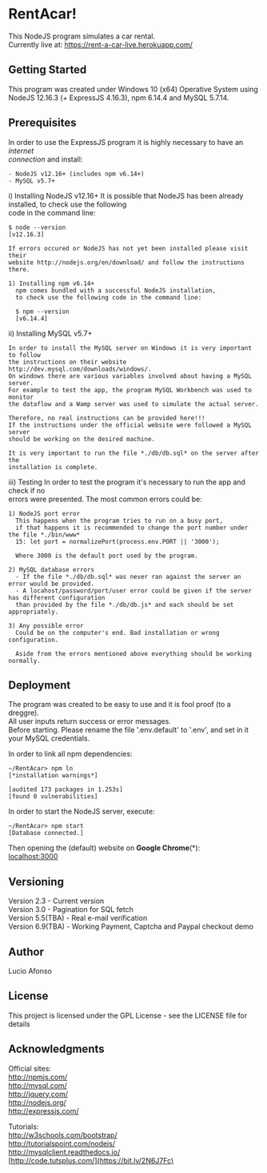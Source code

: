 # RentAcar!

This NodeJS program simulates a car rental. <br />
Currently live at: https://rent-a-car-live.herokuapp.com/

## Getting Started #

This program was created under Windows 10 (x64) Operative System using <br />
NodeJS 12.16.3 (+ ExpressJS 4.16.3), npm 6.14.4 and MySQL 5.7.14.

## Prerequisites ##

In order to use the ExpressJS program it is highly necessary to have an _internet <br />
connection_ and install:

    - NodeJS v12.16+ (includes npm v6.14+)
    - MySQL v5.7+

i) Installing NodeJS v12.16+
It is possible that NodeJS has been already installed, to check use the following <br />
code in the command line:

    $ node --version
    [v12.16.3]

    If errors occured or NodeJS has not yet been installed please visit their
    website http://nodejs.org/en/download/ and follow the instructions there.

    1) Installing npm v6.14+
      npm comes bundled with a successful NodeJS installation,
      to check use the following code in the command line:

      $ npm --version
      [v6.14.4]

ii) Installing MySQL v5.7+

    In order to install the MySQL server on Windows it is very important to follow
    the instructions on their website http://dev.mysql.com/downloads/windows/.
    On windows there are various variables involved about having a MySQL server.
    For example to test the app, the program MySQL Workbench was used to monitor
    the dataflow and a Wamp server was used to simulate the actual server.

    Therefore, no real instructions can be provided here!!!
    If the instructions under the official website were followed a MySQL server
    should be working on the desired machine.

    It is very important to run the file *./db/db.sql* on the server after the
    installation is complete.

iii) Testing
In order to test the program it's necessary to run the app and check if no <br />
errors were presented. The most common errors could be:

    1) NodeJS port error
      This happens when the program tries to run on a busy port,
      if that happens it is recommended to change the port number under the file *./bin/www*
      15: let port = normalizePort(process.env.PORT || '3000');

      Where 3000 is the default port used by the program.

    2) MySQL database errors
      - If the file *./db/db.sql* was never ran against the server an error would be provided.
      - A locahost/password/port/user error could be given if the server has different configuration
      than provided by the file *./db/db.js* and each should be set appropriately.

    3) Any possible error
      Could be on the computer's end. Bad installation or wrong configuration.

      Aside from the errors mentioned above everything should be working normally.

## Deployment ##

The program was created to be easy to use and it is fool proof (to a dreggre).<br />
All user inputs return success or error messages.<br />
Before starting. Please rename the file '.env.default' to '.env', and set in it your MySQL credentials.

In order to link all npm dependencies:

```
~/RentAcar> npm ln
[*installation warnings*]

[audited 173 packages in 1.253s]
[found 0 vulnerabilities]
```

In order to start the NodeJS server, execute:

```
~/RentAcar> npm start
[Database connected.]
```

Then opening the (default) website on **Google Chrome**(\*):<br />
[localhost:3000](http://localhost:3000)

## Versioning ##

Version 2.3 - Current version<br />
Version 3.0 - Pagination for SQL fetch<br />
Version 5.5(TBA) - Real e-mail verification<br />
Version 6.9(TBA) - Working Payment, Captcha and Paypal checkout demo

## Author ##

Lucio Afonso

## License ##

This project is licensed under the GPL License - see the LICENSE file for details

## Acknowledgments ##

Official sites:<br />
http://npmjs.com/<br />
http://mysql.com/<br />
http://jquery.com/<br />
http://nodejs.org/<br />
http://expressjs.com/<br />

Tutorials:<br />
http://w3schools.com/bootstrap/<br />
http://tutorialspoint.com/nodejs/<br />
http://mysqlclient.readthedocs.io/<br />
[http://code.tutsplus.com/](https://bit.ly/2N6J7Fc)

